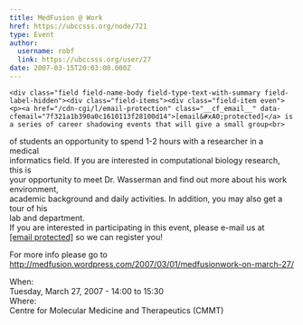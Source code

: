 ```yaml
---
title: MedFusion @ Work 
href: https://ubccsss.org/node/721
type: Event
author:
  username: robf
  link: https://ubccsss.org/user/27
date: 2007-03-15T20:03:00.000Z
---
```



    <div class="field field-name-body field-type-text-with-summary field-label-hidden"><div class="field-items"><div class="field-item even"><p><a href="/cdn-cgi/l/email-protection" class="__cf_email__" data-cfemail="7f321a1b390a0c1610113f28100d14">[email&#xA0;protected]</a> is a series of career shadowing events that will give a small group<br>
of students an opportunity to spend 1-2 hours with a researcher in a medical<br>
informatics field. If you are interested in computational biology research, this is<br>
your opportunity to meet Dr. Wasserman and find out more about his work environment,<br>
academic background and daily activities. In addition, you may also get a tour of his<br>
lab and department.<br>
If you are interested in participating in this event, please e-mail us at<br>
<a href="/cdn-cgi/l/email-protection#a3cacdc5cce3d6c1c0cec6c7c5d6d0cacccd8dc0ccce"><span class="__cf_email__" data-cfemail="92fbfcf4fdd2e7f0f1fff7f6f4e7e1fbfdfcbcf1fdff">[email&#xA0;protected]</span></a> so we can register you!</p>
<p>For more info please go to <a href="https://medfusion.wordpress.com/2007/03/01/medfusionwork-on-march-27/" target="_blank">http://medfusion.wordpress.com/2007/03/01/medfusionwork-on-march-27/</a></p>
</div></div></div><div class="field field-name-field-dates field-type-datetime field-label-above"><div class="field-label">When:&#xA0;</div><div class="field-items"><div class="field-item even"><span class="date-display-single">Tuesday, March 27, 2007 - <span class="date-display-range"><span class="date-display-start">14:00</span> to <span class="date-display-end">15:30</span></span></span></div></div></div><div class="field field-name-field-location field-type-text field-label-above"><div class="field-label">Where:&#xA0;</div><div class="field-items"><div class="field-item even">Centre for Molecular Medicine and Therapeutics (CMMT)</div></div></div>    <footer>
          </footer>
    
